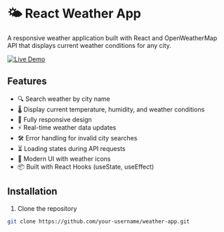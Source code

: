 # 🌤️ React Weather App

A responsive weather application built with React and OpenWeatherMap API that displays current weather conditions for any city.

[![Live Demo](https://img.shields.io/badge/Live_Demo-Click_Here-blue?style=for-the-badge&logo=react)](https://verdant-daffodil-491fc3.netlify.app/)


## Features

- 🔍 Search weather by city name
- 🌡️ Display current temperature, humidity, and weather conditions
- 📱 Fully responsive design
- ⚡ Real-time weather data updates
- 🛠️ Error handling for invalid city searches
- ⏳ Loading states during API requests
- 🎨 Modern UI with weather icons
- 📦 Built with React Hooks (useState, useEffect)

## Installation

1. Clone the repository
```bash
git clone https://github.com/your-username/weather-app.git